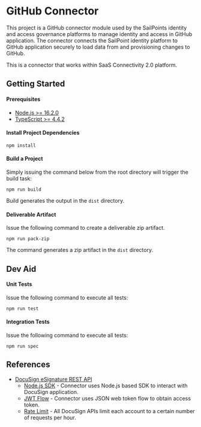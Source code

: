 # GitHub Connector
This project is a GitHub connector module used by the SailPoints identity and access governance platforms to manage identity and access
in GitHub application. The connector connects the SailPoint identity platform to GitHub application securely to load data from and
provisioning changes to GitHub.

This is a connector that works within SaaS Connectivity 2.0 platform.
## Getting Started

#### Prerequisites
- [Node.js >= 16.2.0](https://nodejs.org/en/download/releases/)
- [TypeScript >= 4.4.2](https://www.typescriptlang.org/download)

#### Install Project Dependencies

```
npm install
```

#### Build a Project

Simply issuing the command below from the root directory will trigger the build task:

```
npm run build
```

Build generates the output in the `dist` directory.

#### Deliverable Artifact

Issue the following command to create a deliverable zip artifact.

```
npm run pack-zip
```

The command generates a zip artifact in the `dist` directory.

## Dev Aid

#### Unit Tests
Issue the following command to execute all tests:

```
npm run test
```
#### Integration Tests
Issue the following command to execute all tests:

```
npm run spec
```

## References

- [DocuSign eSignature REST API](https://developers.docusign.com/docs/esign-rest-api/reference)
    - [Node.js SDK](https://developers.docusign.com/docs/esign-rest-api/sdk-tools/node) - Connector uses Node.js based SDK to interact with DocuSign application.
    - [JWT Flow](https://developers.docusign.com/platform/auth/jwt) - Connector uses JSON web token flow to obtain access token.
    - [Rate Limit](https://docs.github.com/en/graphql/overview/resource-limitations) - All DocuSign APIs limit each account to a certain number of requests per hour.
